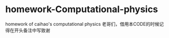 # homework-Computational-physics
homework  of caihao's computational physics
老哥们，借用本CODE的时候记得在开头备注中写致谢

